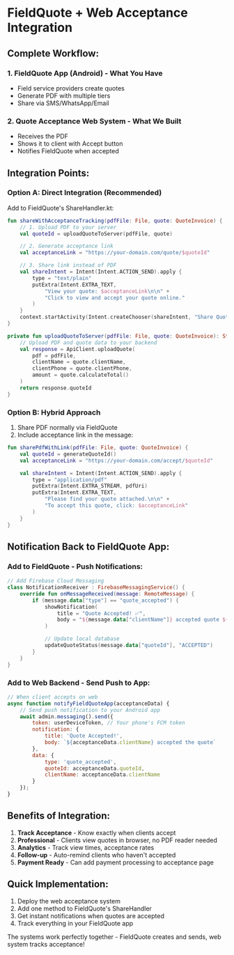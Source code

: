# FieldQuote + Web Acceptance Integration

## Complete Workflow:

### 1. FieldQuote App (Android) - What You Have
- Field service providers create quotes
- Generate PDF with multiple tiers
- Share via SMS/WhatsApp/Email

### 2. Quote Acceptance Web System - What We Built
- Receives the PDF
- Shows it to client with Accept button
- Notifies FieldQuote when accepted

## Integration Points:

### Option A: Direct Integration (Recommended)
Add to FieldQuote's ShareHandler.kt:

```kotlin
fun shareWithAcceptanceTracking(pdfFile: File, quote: QuoteInvoice) {
    // 1. Upload PDF to your server
    val quoteId = uploadQuoteToServer(pdfFile, quote)

    // 2. Generate acceptance link
    val acceptanceLink = "https://your-domain.com/quote/$quoteId"

    // 3. Share link instead of PDF
    val shareIntent = Intent(Intent.ACTION_SEND).apply {
        type = "text/plain"
        putExtra(Intent.EXTRA_TEXT,
            "View your quote: $acceptanceLink\n\n" +
            "Click to view and accept your quote online."
        )
    }
    context.startActivity(Intent.createChooser(shareIntent, "Share Quote Link"))
}

private fun uploadQuoteToServer(pdfFile: File, quote: QuoteInvoice): String {
    // Upload PDF and quote data to your backend
    val response = ApiClient.uploadQuote(
        pdf = pdfFile,
        clientName = quote.clientName,
        clientPhone = quote.clientPhone,
        amount = quote.calculateTotal()
    )
    return response.quoteId
}
```

### Option B: Hybrid Approach
1. Share PDF normally via FieldQuote
2. Include acceptance link in the message:

```kotlin
fun sharePdfWithLink(pdfFile: File, quote: QuoteInvoice) {
    val quoteId = generateQuoteId()
    val acceptanceLink = "https://your-domain.com/accept/$quoteId"

    val shareIntent = Intent(Intent.ACTION_SEND).apply {
        type = "application/pdf"
        putExtra(Intent.EXTRA_STREAM, pdfUri)
        putExtra(Intent.EXTRA_TEXT,
            "Please find your quote attached.\n\n" +
            "To accept this quote, click: $acceptanceLink"
        )
    }
}
```

## Notification Back to FieldQuote App:

### Add to FieldQuote - Push Notifications:

```kotlin
// Add Firebase Cloud Messaging
class NotificationReceiver : FirebaseMessagingService() {
    override fun onMessageReceived(message: RemoteMessage) {
        if (message.data["type"] == "quote_accepted") {
            showNotification(
                title = "Quote Accepted! ✅",
                body = "${message.data["clientName"]} accepted quote ${message.data["quoteId"]}"
            )

            // Update local database
            updateQuoteStatus(message.data["quoteId"], "ACCEPTED")
        }
    }
}
```

### Add to Web Backend - Send Push to App:

```javascript
// When client accepts on web
async function notifyFieldQuoteApp(acceptanceData) {
    // Send push notification to your Android app
    await admin.messaging().send({
        token: userDeviceToken, // Your phone's FCM token
        notification: {
            title: 'Quote Accepted!',
            body: `${acceptanceData.clientName} accepted the quote`
        },
        data: {
            type: 'quote_accepted',
            quoteId: acceptanceData.quoteId,
            clientName: acceptanceData.clientName
        }
    });
}
```

## Benefits of Integration:

1. **Track Acceptance** - Know exactly when clients accept
2. **Professional** - Clients view quotes in browser, no PDF reader needed
3. **Analytics** - Track view times, acceptance rates
4. **Follow-up** - Auto-remind clients who haven't accepted
5. **Payment Ready** - Can add payment processing to acceptance page

## Quick Implementation:

1. Deploy the web acceptance system
2. Add one method to FieldQuote's ShareHandler
3. Get instant notifications when quotes are accepted
4. Track everything in your FieldQuote app

The systems work perfectly together - FieldQuote creates and sends, web system tracks acceptance!